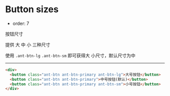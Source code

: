 # Button sizes

- order: 7

按钮尺寸

提供 大 中 小 三种尺寸

使用 `.ant-btn-lg` `.ant-btn-sm` 即可获得大 小尺寸，默认尺寸为中 

---

````html
<div>
  <button class="ant-btn ant-btn-primary ant-btn-lg">大号按钮</button>
  <button class="ant-btn ant-btn-primary">中号按钮(默认)</button>
  <button class="ant-btn ant-btn-primary ant-btn-sm">小号按钮</button>
</div>
````
